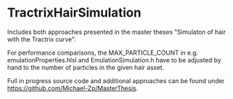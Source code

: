 # TractrixHairSimulation

Includes both approaches presented in the master theses "Simulaton of hair with the Tractrix curve".

For performance comparisons, the MAX_PARTICLE_COUNT in e.g. emulationProperties.hlsl and EmulationSimulation.h have to be adjusted by hand to the number of particles in the given hair asset.

Full in progress source code and additional approaches can be found under https://github.com/Michael-Zp/MasterThesis.
